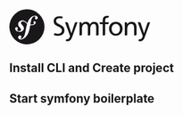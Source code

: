 <svg xmlns="http://www.w3.org/2000/svg" height="64" viewBox="0 0 260 66">
<circle fill="#1A171B" cx="32.455" cy="32.665" r="32.455"/><path fill="#FFF" d="M46.644 12.219c-3.297.115-6.175 1.932-8.317 4.446-2.372 2.756-3.95 6.025-5.087 9.362-2.034-1.667-3.603-3.825-6.866-4.766-2.522-.724-5.171-.425-7.607 1.39-1.154.862-1.949 2.165-2.327 3.39-.979 3.183 1.029 6.016 1.941 7.033l1.994 2.137c.411.419 1.401 1.512.917 3.079-.523 1.704-2.577 2.807-4.684 2.157-.941-.287-2.293-.988-1.99-1.975.125-.404.414-.706.569-1.055.142-.3.21-.525.253-.657.385-1.257-.141-2.892-1.487-3.307-1.256-.385-2.541-.08-3.039 1.537-.565 1.837.314 5.171 5.023 6.623 5.517 1.695 10.184-1.309 10.846-5.227.417-2.454-.691-4.277-2.721-6.622l-1.654-1.829c-1.002-1.001-1.346-2.707-.309-4.018.875-1.106 2.121-1.578 4.162-1.023 2.979.809 4.307 2.876 6.523 4.543-.915 3.001-1.513 6.013-2.054 8.714l-.33 2.014c-1.584 8.308-2.793 12.87-5.935 15.489-.633.45-1.538 1.124-2.902 1.171-.715.022-.946-.47-.956-.684-.017-.502.406-.732.687-.958.42-.229 1.055-.609 1.012-1.826-.046-1.438-1.237-2.685-2.959-2.628-1.29.044-3.256 1.258-3.182 3.48.077 2.295 2.216 4.015 5.441 3.906 1.724-.059 5.574-.761 9.368-5.271 4.416-5.17 5.651-11.097 6.58-15.435l1.037-5.727c.576.069 1.192.115 1.862.131 5.5.116 8.251-2.733 8.292-4.805.027-1.254-.823-2.488-2.013-2.46-.852.024-1.922.591-2.179 1.769-.251 1.156 1.75 2.199.186 3.212-1.111.719-3.103 1.226-5.908.814l.51-2.819c1.041-5.346 2.325-11.922 7.196-12.082.355-.018 1.654.016 1.684.875.009.287-.062.36-.398 1.017-.342.512-.471.948-.455 1.449.047 1.365 1.085 2.262 2.586 2.208 2.01-.065 2.588-2.022 2.555-3.027-.081-2.361-2.57-3.853-5.865-3.745z"/><path fill="#1A171B" d="M196.782 23.534c7.48 0 12.499 5.407 12.499 12.887 0 7.048-5.116 12.886-12.499 12.886-7.435 0-12.55-5.838-12.55-12.886 0-7.48 5.018-12.887 12.55-12.887zm0 22.109c5.306 0 7.671-4.827 7.671-9.222 0-4.68-2.847-9.217-7.671-9.217-4.877 0-7.724 4.537-7.724 9.217.001 4.394 2.365 9.222 7.724 9.222zM183.61 25.825v-1.713h-6.518v-2.341c0-3.33.483-5.842 4.391-5.842.072 0 .149.005.224.008.008 0 .007-.012.016-.012 1.085.08 1.987-.804 2.048-1.887l.08-1.486c-.915-.146-1.884-.29-3.039-.29-6.709 0-8.255 3.91-8.255 9.896v1.955h-5.795v1.913c.149.99.996 1.752 2.031 1.752.006 0 .009.005.016.005h3.748V48.73h2.5l.006-.001c1.04 0 1.892-.779 2.03-1.779V27.783h4.538a2.052 2.052 0 0 0 1.979-1.958zm-60.435-1.713c-.008 0-.013.006-.024.006-.956 0-1.882.657-2.286 1.545l-6.244 18.82h-.096l-6.106-18.81c-.399-.893-1.329-1.555-2.291-1.555-.011 0-.015-.006-.024-.006h-3.164l8.351 22.977c.291.821.871 2.077.871 2.606 0 .483-1.353 6.08-5.409 6.08-.1 0-.201-.009-.3-.017-1.034-.057-1.815.665-1.989 1.779l-.124 1.57c.82.145 1.645.338 3.092.338 5.984 0 7.769-5.455 9.46-10.185l9.073-25.149h-2.79zm-28.843 5c-3.747-1.917-7.847-3.218-7.918-7.076.012-4.097 3.776-5.172 6.677-5.169.012-.002.024-.002.031-.002 1.26 0 2.268.125 3.251.34.013 0 .011-.016.027-.016 1.039.076 1.911-.737 2.034-1.762l.083-1.488c-1.902-.473-3.889-.712-5.619-.712-6.309.039-10.992 3.213-11.007 9.268.009 5.296 3.578 7.349 7.416 9.207 3.764 1.81 7.888 3.305 7.924 7.674-.023 4.56-4.423 6.241-7.455 6.247-1.773-.006-3.698-.449-5.32-.96-1.017-.168-1.851.729-1.982 1.917l-.138 1.327c2.23.72 4.517 1.348 6.815 1.348h.027c7.065-.051 12.557-2.869 12.578-10.185-.011-5.645-3.604-8.016-7.424-9.958zm68.623 19.617l.006-.001c.98 0 1.796-.687 2.004-1.604V32.947c0-5.358-2.267-9.413-8.546-9.413-2.219 0-5.934 1.257-7.623 4.779-1.306-3.331-4.15-4.779-7-4.779-3.619 0-6.082 1.303-7.816 4.152h-.099v-1.532a2.058 2.058 0 0 0-2.055-2.036c-.008 0-.014-.006-.022-.006h-2.169v24.617h2.456l.006-.001a2.06 2.06 0 0 0 2.059-2.059c0-.03.011-.042.016-.063v-10.28c0-4.585 1.834-9.122 6.467-9.122 3.669 0 4.396 3.811 4.396 6.853V48.73h2.49l.007-.001a2.05 2.05 0 0 0 2.037-1.873v-10.53c0-4.585 1.835-9.122 6.468-9.122 3.667 0 4.393 3.811 4.393 6.853V48.73h2.525zm70.113 0l.008-.001a2.054 2.054 0 0 0 2.049-1.964v-12.66c0-6.611-2.85-10.571-9.222-10.571-3.426 0-6.705 1.691-8.059 4.491h-.097v-1.839c0-.001-.004-.001-.004-.006a2.057 2.057 0 0 0-2.058-2.061c-.011 0-.015-.006-.022-.006h-2.311v24.617h2.493l.007-.001a2.05 2.05 0 0 0 2.038-1.895v-9.495c0-5.984 2.319-10.135 7.482-10.135 3.96.24 5.211 3.038 5.211 8.783v12.742h2.485zm24.428-24.617c-.011 0-.014.006-.026.006-.954 0-1.883.657-2.283 1.545l-6.242 18.82h-.102l-6.104-18.81c-.401-.893-1.331-1.555-2.293-1.555-.007 0-.015-.006-.021-.006h-3.164l8.351 22.977c.291.821.873 2.077.873 2.606 0 .483-1.355 6.08-5.41 6.08-.102 0-.201-.009-.301-.017-1.033-.057-1.815.665-1.99 1.779l-.122 1.57c.82.145 1.645.338 3.091.338 5.984 0 7.772-5.455 9.462-10.185l9.074-25.149h-2.793z"/>
</svg>

## Install CLI and Create project

## Start symfony boilerplate
